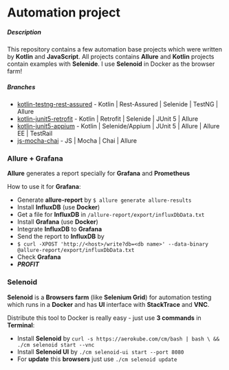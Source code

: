 # Automation project

##### Description

This repository contains a few automation base projects which were written by **Kotlin** and **JavaScript**. All projects contains **Allure** and **Kotlin** projects contain examples with **Selenide**. I use **Selenoid** in Docker as the browser farm! 

##### Branches

  - [kotlin-testng-rest-assured](https://github.com/romsper/qa-automation-bases/tree/kotlin-testng-rest-assured) - Kotlin | Rest-Assured | Selenide | TestNG | Allure
  - [kotlin-junit5-retrofit](https://github.com/romsper/qa-automation-bases/tree/kotlin-junit5-retrofit) - Kotlin | Retrofit | Selenide | JUnit 5 | Allure
  - [kotlin-junit5-appium](https://github.com/romsper/qa-automation-bases/tree/kotlin-junit5-appium) - Kotlin | Selenide/Appium | JUnit 5 | Allure | Allure EE | TestRail
  - [js-mocha-chai](https://github.com/romsper/qa-automation-bases/tree/js-mocha-chai) - JS | Mocha | Chai | Allure
  
  
  
### Allure + Grafana

**Allure** generates a report specially for **Grafana** and **Prometheus**

How to use it for **Grafana**:
  - Generate **allure-report** by `$ allure generate allure-results`
  - Install **InfluxDB** (use **Docker**)
  - Get a file for **InfluxDB** in `/allure-report/export/influxDbData.txt`
  - Install **Grafana** (use **Docker**)
  - Integrate **InfluxDB** to **Grafana**
  - Send the report to **InfluxDB** by 
  - `$ curl -XPOST 'http://<host>/write?db=<db name>' --data-binary @allure-report/export/influxDbData.txt`
  - Check **Grafana** 
  - ***PROFIT***



### Selenoid

**Selenoid** is a **Browsers farm** (like **Selenium Grid**) for automation testing which runs in a **Docker** and has **UI** interface with **StackTrace** and **VNC**. 

Distribute this tool to Docker is really easy - just use **3 commands** in **Terminal**:
  - Install **Selenoid** by `curl -s https://aerokube.com/cm/bash | bash \ && ./cm selenoid start --vnc`
  - Install **Selenoid UI** by `./cm selenoid-ui start --port 8080`
  - For **update** this **browsers** just use `./cm selenoid update`
